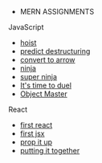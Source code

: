 * MERN ASSIGNMENTS

JavaScript
- [hoist](https://github.com/antran1245/MERN/tree/master/Javascript/hoist)
- [predict destructuring](https://github.com/antran1245/MERN/tree/master/Javascript/predict_destructuring)
- [convert to arrow](https://github.com/antran1245/MERN/tree/master/Javascript/convert_to_arrow)
- [ninja](https://github.com/antran1245/MERN/tree/master/Javascript/ninja)
- [super ninja](https://github.com/antran1245/MERN/tree/master/Javascript/super_ninja)
- [It's time to duel](https://github.com/antran1245/MERN/tree/master/Javascript/its_time_to_duel)
- [Object Master](https://github.com/antran1245/MERN/tree/master/Javascript/object_master)

React
- [first react](https://github.com/antran1245/MERN/tree/master/React/first_react)
- [first jsx](https://github.com/antran1245/MERN/tree/master/React/first_jsx)
- [prop it up](https://github.com/antran1245/MERN/tree/master/React/prop_it_up)
- [putting it together](https://github.com/antran1245/MERN/tree/master/React/putting_it_together)